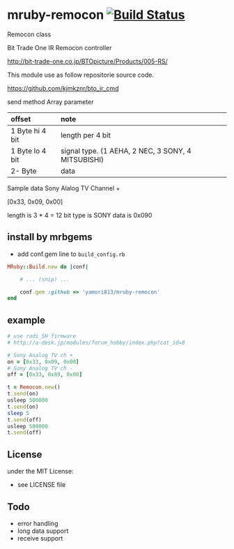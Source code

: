 # mruby-remocon   [![Build Status](https://travis-ci.org/yamori813/mruby-remocon.svg?branch=master)](https://travis-ci.org/yamori813/mruby-remocon)
Remocon class

Bit Trade One IR Remocon controller

http://bit-trade-one.co.jp/BTOpicture/Products/005-RS/

This module use as follow repositorie source code.

https://github.com/kjmkznr/bto_ir_cmd

send method Array parameter

|offset|note|
|:--|:--|
|1 Byte hi 4 bit | length per 4 bit |
|1 Byte lo 4 bit | signal type. (1 AEHA, 2 NEC, 3 SONY, 4 MITSUBISHI)|
|2- Byte | data |

Sample data Sony Alalog TV Channel +

[0x33, 0x09, 0x00]

length is 3 * 4  = 12 bit
type is SONY
data is 0x090

## install by mrbgems
- add conf.gem line to `build_config.rb`

```ruby
MRuby::Build.new do |conf|

    # ... (snip) ...

    conf.gem :github => 'yamori813/mruby-remocon'
end
```
## example
```ruby
# use radi_SH firmware
# http://a-desk.jp/modules/forum_hobby/index.php?cat_id=8

# Sony Analog TV ch +
on = [0x33, 0x09, 0x00]
# Sony Analog TV ch -
off = [0x33, 0x89, 0x00]

t = Remocon.new()
t.send(on)
usleep 500000
t.send(on)
sleep 5
t.send(off)
usleep 500000
t.send(off)
```

## License
under the MIT License:
- see LICENSE file

## Todo

- error handling
- long data support
- receive support
